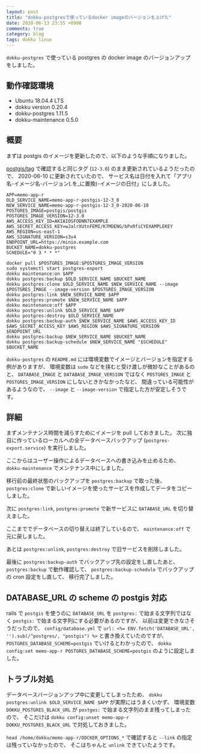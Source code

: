 ```yaml
---
layout: post
title: "dokku-postgresで使っているdocker imageのバージョンを上げた"
date: 2020-06-13 23:55 +0900
comments: true
category: blog
tags: dokku linux
---
```

`dokku-postgres` で使っている postgres の docker image のバージョンアップをしました。

<!--more-->

## 動作確認環境

- Ubuntu 18.04.4 LTS
- dokku version 0.20.4
- dokku-postgres 1.11.5
- dokku-maintenance 0.5.0

## 概要

まずは postgis のイメージを更新したので、以下のような手順になりました。

[postgis/tag](https://hub.docker.com/r/postgis/postgis/tags)
で確認すると同じタグ (`12-3.0`) のまま更新されているようだったので、
2020-06-10 に更新されていたので、
サービス名は日付を入れて「アプリ名-イメージ名-バージョン(.を_に置換)-イメージの日付」にしました。

```
APP=memo-app-r
OLD_SERVICE_NAME=memo-app-r-postgis-12-3_0
NEW_SERVICE_NAME=memo-app-r-postgis-12-3_0-2020-06-10
POSTGRES_IMAGE=postgis/postgis
POSTGRES_IMAGE_VERSION=12-3.0
AWS_ACCESS_KEY_ID=AKIAIOSFODNN7EXAMPLE
AWS_SECRET_ACCESS_KEY=wJalrXUtnFEMI/K7MDENG/bPxRfiCYEXAMPLEKEY
AWS_REGION=us-east-1
AWS_SIGNATURE_VERSION=s3v4
ENDPOINT_URL=https://minio.example.com
BUCKET_NAME=dokku-postgres
SCHEDULE="0 3 * * *"

docker pull $POSTGRES_IMAGE:$POSTGRES_IMAGE_VERSION
sudo systemctl start postgres-export
dokku maintenance:on $APP
dokku postgres:backup $OLD_SERVICE_NAME $BUCKET_NAME
dokku postgres:clone $OLD_SERVICE_NAME $NEW_SERVICE_NAME --image $POSTGRES_IMAGE --image-version $POSTGRES_IMAGE_VERSION
dokku postgres:link $NEW_SERVICE_NAME $APP
dokku postgres:promote $NEW_SERVICE_NAME $APP
dokku maintenance:off $APP
dokku postgres:unlink $OLD_SERVICE_NAME $APP
dokku postgres:destroy $OLD_SERVICE_NAME
dokku postgres:backup-auth $NEW_SERVICE_NAME $AWS_ACCESS_KEY_ID $AWS_SECRET_ACCESS_KEY $AWS_REGION $AWS_SIGNATURE_VERSION $ENDPOINT_URL
dokku postgres:backup $NEW_SERVICE_NAME $BUCKET_NAME
dokku postgres:backup-schedule $NEW_SERVICE_NAME "$SCHEDULE" $BUCKET_NAME
```

`dokku-postgres` の `README.md` には環境変数でイメージとバージョンを指定する例がありますが、
環境変数は `sudo` などを挟むと受け渡しが微妙なことがあるのと、
`DATABASE_IMAGE` と `DATABASE_IMAGE_VERSION` ではなく `POSTGRES_IMAGE` と `POSTGRES_IMAGE_VERSION` にしないときかなかったなど、
間違っている可能性があるようなので、
`--image` と `--image-version` で指定した方が安定しそうです。

## 詳細

まずメンテナンス時間を減らすためにイメージを pull しておきました。
次に独自に作っているローカルへの全データベースバックアップ (`postgres-export.service`) を実行しました。

ここからはユーザー操作によるデータベースへの書き込みを止めるため、
`dokku-maintenance` でメンテナンス中にしました。

移行前の最終状態のバックアップを `postgres:backup` で取った後、
`postgres:clone` で新しいイメージを使ったサービスを作成してデータをコピーしました。

次に `postgres:link`, `postgres:promote` で新サービスに `DATABASE_URL` を切り替えました。

ここまででデータベースの切り替えは終了しているので、
`maintenance:off` で元に戻しました。

あとは `postgres:unlink`, `postgres:destroy` で旧サービスを削除しました。

最後に `postgres:backup-auth` でバックアップ先の設定をし直したあと、
`postgres:backup` で動作確認して、
`postgres:backup-schedule` でバックアップの cron 設定をし直して、
移行完了しました。

## DATABASE_URL の scheme の postgis 対応

rails で `postgis` を使うのに `DATABASE_URL` を `postgres:` で始まる文字列ではなく `postgis:` で始まる文字列にする必要があるのですが、
以前は変更できなさそうだったので、 `config/database.yml` で
`url: <%= ENV.fetch('DATABASE_URL', '').sub(/^postgres/, "postgis") %>`
と書き換えていたのですが、
`POSTGRES_DATABASE_SCHEME=postgis`
でいけるとわかったので、
`dokku config:set memo-app-r POSTGRES_DATABASE_SCHEME=postgis`
のように設定しました。

## トラブル対処

データベースバージョンアップ中に変更してしまったため、
`dokku postgres:unlink $OLD_SERVICE_NAME $APP`
が実際にはうまくいかず、
環境変数 `DOKKU_POSTGRES_BLACK_URL` が `postges:` で始まる文字列のまま残ってしまったので、
そこだけは `dokku config:unset memo-app-r DOKKU_POSTGRES_BLACK_URL` で対処しておきました。

`head /home/dokku/memo-app-r/DOCKER_OPTIONS_*`
で確認すると `--link` の指定は残っていなかったので、
そこはちゃんと `unlink` できていたようです。
